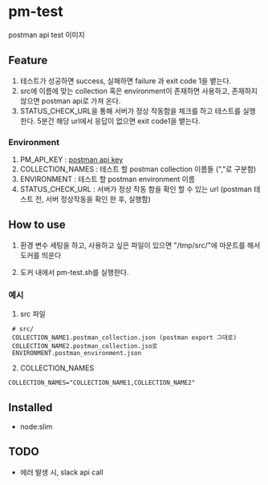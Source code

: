 # pm-test 
postman api test 이미지

## Feature
1. 테스트가 성공하면 success, 실패하면 failure 과 exit code 1을 뱉는다. 
2. src에 이름에 맞는 collection 혹은 environment이 존재하면 사용하고, 존재하지 않으면 postman api로 가져 온다.
3. STATUS_CHECK_URL을 통해 서버가 정상 작동함을 체크를 하고 테스트를 실행한다. 5분간 해당 url에서 응답이 없으면 exit code1을 뱉는다.

### Environment
1. PM_API_KEY : [postman api key](https://docs.api.getpostman.com/#authentication)
2. COLLECTION_NAMES : 테스트 할 postman collection 이름들 (","로 구분함)
3. ENVIRONMENT : 테스트 할 postman environment 이름
4. STATUS_CHECK_URL : 서버가 정상 작동 함을 확인 할 수 있는 url (postman 테스트 전, 서버 정상작동을 확인 한 후, 실행함)

## How to use
1. 환경 변수 세팅을 하고, 사용하고 싶은 파일이 있으면 "/tmp/src/"에 마운트를 해서 도커를 띄운다

2. 도커 내에서 pm-test.sh를 실행한다.

### 예시
1. src 파일
```
 # src/
 COLLECTION_NAME1.postman_collection.json (postman export 그대로)
 COLLECTION_NAME2.postman_collection.jso로
 ENVIRONMENT.postman_environment.json
```
2. COLLECTION_NAMES
```
COLLECTION_NAMES="COLLECTION_NAME1,COLLECTION_NAME2"
```
## Installed
- node:slim

## TODO
- 에러 발생 시, slack api call